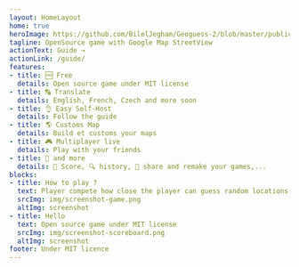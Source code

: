 ```yaml
---
layout: HomeLayout
home: true
heroImage: https://github.com/BilelJegham/Geoguess-2/blob/master/public/img/icons/android-icon-144x144.png?raw=true
tagline: OpenSource game with Google Map StreetView  
actionText: Guide →
actionLink: /guide/
features:
- title: 🆓 Free
  details: Open source game under MIT license 
- title: 🔠 Translate
  details: English, French, Czech and more soon
- title: 👌 Easy Self-Host
  details: Follow the guide
- title: 🌎 Customs Map
  details: Build et customs your maps
- title: 🎮 Multiplayer live
  details: Play with your friends 
- title: 🐙 and more
  details: 🥇 Score, 🔍 history, 🔗 share and remake your games,...
blocks:
- title: How to play ?
  text: Player compete how close the player can guess random locations in five rounds. 
  srcImg: img/screenshot-game.png
  altImg: screenshot
- title: Hello
  text: Open source game under MIT license 
  srcImg: img/screenshot-scoreboard.png
  altImg: screenshot  
footer: Under MIT licence
---
```


